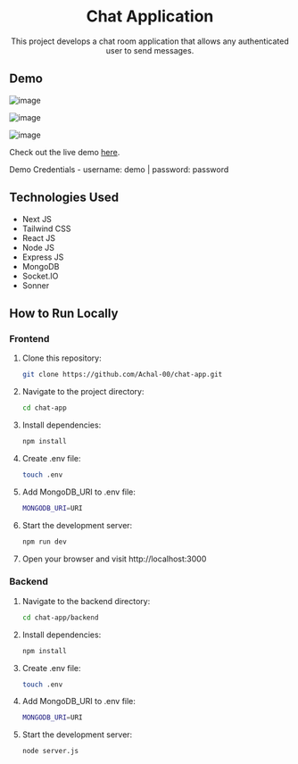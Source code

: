 <h1 align='center'>Chat Application</h1>
<p align='center'>This project develops a chat room application that allows any authenticated user to send messages.
</p>

## Demo

![image](https://github.com/Achal-00/chat-app/assets/106076516/d7734163-60a9-43e8-bc58-90bc01101b74)

![image](https://github.com/Achal-00/chat-app/assets/106076516/6822489b-f58f-4075-99f5-45b1ee1dc79b)

![image](https://github.com/Achal-00/chat-app/assets/106076516/d4f688ee-7336-4488-9e70-589cf3bc6f9f)

Check out the live demo [here](https://chat-app00.vercel.app).

Demo Credentials - username: demo | password: password

## Technologies Used

- Next JS
- Tailwind CSS
- React JS
- Node JS
- Express JS
- MongoDB
- Socket.IO
- Sonner

## How to Run Locally

### Frontend

1. Clone this repository:
   ```bash
   git clone https://github.com/Achal-00/chat-app.git

2. Navigate to the project directory:
   ```bash
   cd chat-app

3. Install dependencies:
   ```bash
   npm install

4. Create .env file:
   ```bash
   touch .env

5. Add MongoDB_URI to .env file:
   ```bash
   MONGODB_URI=URI

6. Start the development server:
   ```bash
   npm run dev

7. Open your browser and visit http://localhost:3000

### Backend

1. Navigate to the backend directory:
   ```bash
   cd chat-app/backend

2. Install dependencies:
   ```bash
   npm install

3. Create .env file:
   ```bash
   touch .env

4. Add MongoDB_URI to .env file:
   ```bash
   MONGODB_URI=URI

5. Start the development server:
   ```bash
   node server.js
